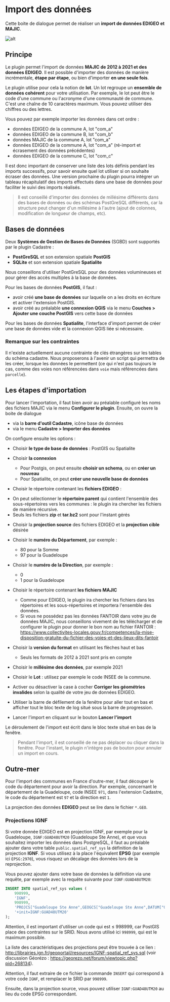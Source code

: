 # Import des données

Cette boite de dialogue permet de réaliser un **import de données EDIGEO et MAJIC**.

![alt](../media/cadastre_import_dialog.png)

## Principe

Le plugin permet l'import de données **MAJIC de 2012 à 2021 et des données EDIGEO**. Il est possible 
d'importer des données de manière incrémentale, **étape par étape**, ou bien d'importer **en une seule fois**.

Le plugin utilise pour cela la notion de **lot**. Un lot regroupe un **ensemble de données cohérent** pour 
votre utilisation. Par exemple, le lot peut être le code d'une commune ou l'acronyme d'une communauté de
commune. C'est une chaîne de 10 caractères maximum. Vous pouvez utiliser des chiffres ou des lettres.

Vous pouvez par exemple importer les données dans cet ordre :

* données EDIGEO de la commune A, lot "com_a"
* données EDIGEO de la commune B, lot "com_b"
* données MAJIC de la commune A, lot "com_a"
* données EDIGEO de la commune A, lot "com_a" (ré-import et écrasement des données précédentes)
* données EDIGEO de la commune C, lot "com_c"

Il est donc important de conserver une liste des lots définis pendant les imports successifs, pour savoir 
ensuite quel lot utiliser si on souhaite écraser des données. Une version prochaine du plugin pourra intégrer
un tableau récapitulatif des imports effectués dans une base de données pour faciliter le suivi des imports 
réalisés.


> Il est conseillé d'importer des données de millésime différents dans des bases de données ou des schémas 
> PostGreSQL différents, car la structure peut changer d'un millésime à l'autre (ajout de colonnes, 
> modification de longueur de champs, etc).

## Bases de données

Deux **Systèmes de Gestion de Bases de Données** (SGBD) sont supportés par le plugin Cadastre :

* **PostGreSQL** et son extension spatiale **PostGIS**
* **SQLite** et son extension spatiale **Spatialite**

Nous conseillons d'utiliser PostGreSQL pour des données volumineuses et pour gérer des accès multiples à la 
base de données.

Pour les bases de données **PostGIS**, il faut :

* avoir créé **une base de données** sur laquelle on a les droits en écriture et activer l'extension PostGIS.
* avoir créé au préalable **une connexion QGIS** via le menu **Couches > Ajouter une couche PostGIS** vers 
  cette base de données

Pour les bases de données **Spatialite**, l'interface d'import permet de créer une base de données vide et la 
connexion QGIS liée si nécessaire.

### Remarque sur les contraintes

Il n'existe actuellement aucune contrainte de clés étrangères sur les tables du schéma cadastre. Nous 
proposerons à l'avenir un script qui permettra de les créer, lorsque les données le permettent (ce qui n'est 
pas toujours le cas, comme des voies non référencées dans `voie` mais référencées dans `parcelle`).

## Les étapes d'importation

Pour lancer l'importation, il faut bien avoir au préalable configuré les noms des fichiers MAJIC via le menu 
**Configurer le plugin**. Ensuite, on ouvre la boite de dialogue

* via la **barre d'outil Cadastre**, icône base de données
* via le menu **Cadastre > Importer des données**

On configure ensuite les options :

* Choisir **le type de base de données** : PostGIS ou Spatialite
* Choisir **la connexion**

    - Pour Postgis, on peut ensuite **choisir un schema**, ou en **créer un nouveau**
    - Pour Spatialite, on peut **créer une nouvelle base de données**

* Choisir le répertoire contenant les **fichiers EDIGEO** :

 - On peut sélectionner le **répertoire parent** qui contient l'ensemble des sous-répertoires vers les 
   communes : le plugin ira chercher les fichiers de manière récursive.
 - Seuls les fichiers **zip** et **tar.bz2** sont pour l'instant gérés

* Choisir la **projection source** des fichiers EDIGEO et la **projection cible** désirée

* Choisir le **numéro du Département**, par exemple :
  * 80 pour la Somme
  * 97 pour la Guadeloupe
* Choisir le **numéro de la Direction**, par exemple :
  * 0
  * 1 pour la Guadeloupe

* Choisir le répertoire contenant **les fichiers MAJIC**

    - Comme pour EDIGEO, le plugin ira chercher les fichiers dans les répertoires et les sous-répertoires et 
      importera l'ensemble des données.
    - Si vous ne possédez pas les données FANTOIR dans votre jeu de données MAJIC, nous conseillons vivement 
      de les télécharger et de configurer le plugin pour donner le bon nom au fichier FANTOIR : 
      https://www.collectivites-locales.gouv.fr/competences/la-mise-disposition-gratuite-du-fichier-des-voies-et-des-lieux-dits-fantoir

* Choisir la **version du format** en utilisant les flèches haut et bas

    - Seuls les formats de 2012 à 2021 sont pris en compte

* Choisir le **millésime des données**, par exemple 2021

* Choisir le **Lot** : utilisez par exemple le code INSEE de la commune.

* Activer ou désactiver la case à cocher **Corriger les géométries invalides** selon la qualité de votre jeu 
  de données EDIGEO.

* Utiliser la barre de défilement de la fenêtre pour aller tout en bas et afficher tout le bloc texte de log 
  situé sous la barre de progression.

* Lancer l'import en cliquant sur le bouton **Lancer l'import**


Le déroulement de l'import est écrit dans le bloc texte situé en bas de la fenêtre.

> Pendant l'import, il est conseillé de ne pas déplacer ou cliquer dans la fenêtre. Pour l'instant, le plugin
> n'intègre pas de bouton pour annuler un import en cours.

## Outre-mer

Pour l'import des communes en France d'outre-mer, il faut découper le code du département pour avoir la direction.
Par exemple, concernant le département de la Guadeloupe, code INSEE `971`, dans l'extension Cadastre, le code du
département est `97` et la direction est `1`.

La projection des données **EDIGEO** peut se lire dans le fichier `*.GEO`.

### Projections IGNF

Si votre donnée EDIGEO est en projection IGNF, par exemple pour la Guadeloupe, `IGNF:GUAD48UTM20` (Guadeloupe 
Ste Anne), et que vous souhaitez importer les données dans PostgreSQL, il faut au préalable ajouter dans votre
table `public.spatial_ref_sys` la définition de la projection **IGNF**. Si vous utilisez à la place l'équivalent 
**EPSG** (par exemple ici `EPSG:2970`), vous risquez un décalage des données lors de la reprojection.

Vous pouvez ajouter dans votre base de données la définition via une requête, par exemple avec la requête 
suivante pour `IGNF:GUAD48UTM20`:

```sql
INSERT INTO spatial_ref_sys values (
    998999,
    'IGNF',
    998999,
    'PROJCS["Guadeloupe Ste Anne",GEOGCS["Guadeloupe Ste Anne",DATUM["Guadeloupe St Anne",SPHEROID["International-Hayford 1909",6378388.0000,297.0000000000000,AUTHORITY["IGNF","ELG001"]],TOWGS84[-472.2900,-5.6300,-304.1200,0.4362,-0.8374,0.2563,1.898400],AUTHORITY["IGNF","REG425"]],PRIMEM["Greenwich",0.000000000,AUTHORITY["IGNF","LGO01"]],UNIT["degree",0.01745329251994330],AXIS["Longitude",EAST],AXIS["Latitude",NORTH],AUTHORITY["IGNF","GUAD48GEO"]],PROJECTION["Transverse_Mercator",AUTHORITY["IGNF","PRC0220"]],PARAMETER["semi_major",6378388.0000],PARAMETER["semi_minor",6356911.9461],PARAMETER["latitude_of_origin",0.000000000],PARAMETER["central_meridian",-63.000000000],PARAMETER["scale_factor",0.99960000],PARAMETER["false_easting",500000.000],PARAMETER["false_northing",0.000],UNIT["metre",1],AXIS["Easting",EAST],AXIS["Northing",NORTH],AUTHORITY["IGNF","GUAD48UTM20"]]',
    '+init=IGNF:GUAD48UTM20'
);
```

Attention, il est important d'utiliser un code qui est ≤ 998999, car PostGIS place des contraintes sur le
SRID. Nous avons utilisé ici `998999`, qui est le maximum possible.

La liste des caractéristiques des projections peut être trouvée à ce lien : 
http://librairies.ign.fr/geoportail/resources/IGNF-spatial_ref_sys.sql (voir discussion Géorézo : https://georezo.net/forum/viewtopic.php?pid=268134).

Attention, il faut extraire de ce fichier la commande `INSERT` qui correspond à votre code `IGNF`, et remplacer le
SRID par `998999`.

Ensuite, dans la projection source, vous pouvez utiliser `IGNF:GUAD48UTM20` au lieu du code EPSG correspondant.
